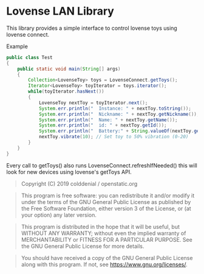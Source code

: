 # Lovense LAN Library #

This library provides a simple interface to control lovense toys using lovense connect.

Example

```java
public class Test
{
	public static void main(String[] args)
	{
		Collection<LovenseToy> toys = LovenseConnect.getToys();
		Iterator<LovenseToy> toyIterator = toys.iterator();
		while(toyIterator.hasNext())
		{
		    LovenseToy nextToy = toyIterator.next();
		    System.err.println("  Instance: " + nextToy.toString());
		    System.err.println("  Nickname: " + nextToy.getNickname());
		    System.err.println("  Name: " + nextToy.getName());
		    System.err.println("  id: " + nextToy.getId());
		    System.err.println("  Battery:" + String.valueOf(nextToy.getBattery()));
		    nextToy.vibrate(10); // Set toy to 50% vibration (0-20)
		}
	}
}
```

Every call to getToys() also runs LovenseConnect.refreshIfNeeded() this will look for new devices using lovense's getToys API. 




>Copyright (C) 2019  colddenial / openstatic.org

>This program is free software: you can redistribute it and/or modify
>it under the terms of the GNU General Public License as published by
>the Free Software Foundation, either version 3 of the License, or
>(at your option) any later version.

>This program is distributed in the hope that it will be useful,
>but WITHOUT ANY WARRANTY; without even the implied warranty of
>MERCHANTABILITY or FITNESS FOR A PARTICULAR PURPOSE.  See the
>GNU General Public License for more details.

>You should have received a copy of the GNU General Public License
>along with this program.  If not, see <https://www.gnu.org/licenses/>.
>
